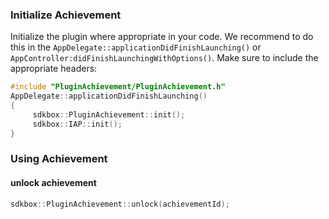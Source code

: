 ### Initialize Achievement
Initialize the plugin where appropriate in your code. We recommend to do this in the `AppDelegate::applicationDidFinishLaunching()` or `AppController:didFinishLaunchingWithOptions()`. Make sure to include the appropriate headers:

```cpp
#include "PluginAchievement/PluginAchievement.h"
AppDelegate::applicationDidFinishLaunching()
{
     sdkbox::PluginAchievement::init();
     sdkbox::IAP::init();
}
```

### Using Achievement
#### unlock achievement
```cpp
sdkbox::PluginAchievement::unlock(achievementId);
```
